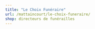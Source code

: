 ```yaml
---
title: "Le Choix Funéraire"
url: /mattaincourt/le-choix-funeraire/
shop: directeurs de funérailles
---
```

